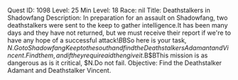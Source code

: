 Quest ID: 1098
Level: 25
Min Level: 18
Race: nil
Title: Deathstalkers in Shadowfang
Description: In preparation for an assault on Shadowfang, two deathstalkers were sent to the keep to gather intelligence.It has been many days and they have not returned, but we must receive their report if we're to have any hope of a successful attack!$B$BSo here is your task, $N.Go to Shadowfang Keep to the south and find the Deathstalkers Adamant and Vincent.Find them, and if they require aid then give it.$B$BThis mission is as dangerous as is it critical, $N.Do not fail.
Objective: Find the Deathstalker Adamant and Deathstalker Vincent.
